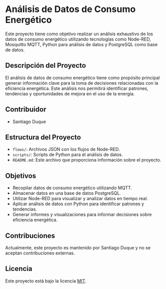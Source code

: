 # Análisis de Datos de Consumo Energético

Este proyecto tiene como objetivo realizar un análisis exhaustivo de los datos de consumo energético utilizando tecnologías como Node-RED, Mosquitto MQTT, Python para análisis de datos y PostgreSQL como base de datos.

## Descripción del Proyecto

El análisis de datos de consumo energético tiene como propósito principal generar información clave para la toma de decisiones relacionadas con la eficiencia energética. Este análisis nos permitirá identificar patrones, tendencias y oportunidades de mejora en el uso de la energía.

## Contribuidor

- Santiago Duque

## Estructura del Proyecto

- `flows/`: Archivos JSON con los flujos de Node-RED.
- `scripts/`: Scripts de Python para el análisis de datos.
- `README.md`: Este archivo que proporciona información sobre el proyecto.

## Objetivos

- Recopilar datos de consumo energético utilizando MQTT.
- Almacenar datos en una base de datos PostgreSQL.
- Utilizar Node-RED para visualizar y analizar datos en tiempo real.
- Aplicar análisis de datos con Python para identificar patrones y tendencias.
- Generar informes y visualizaciones para informar decisiones sobre eficiencia energética.

## Contribuciones

Actualmente, este proyecto es mantenido por Santiago Duque y no se aceptan contribuciones externas.

## Licencia

Este proyecto está bajo la licencia [MIT](LICENSE).

